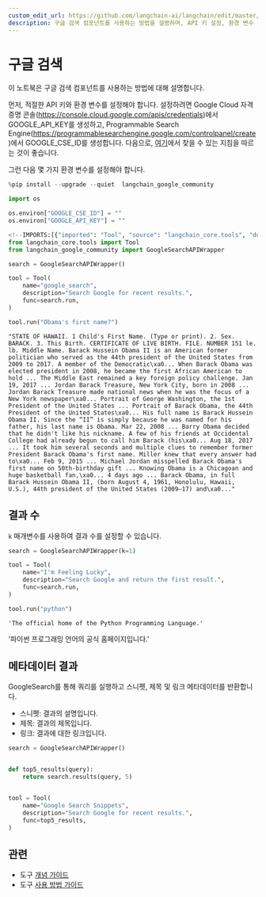 ```yaml
---
custom_edit_url: https://github.com/langchain-ai/langchain/edit/master/docs/docs/integrations/tools/google_search.ipynb
description: 구글 검색 컴포넌트를 사용하는 방법을 설명하며, API 키 설정, 환경 변수 구성 및 결과 메타데이터 반환 방법을 다룹니다.
---
```


# 구글 검색

이 노트북은 구글 검색 컴포넌트를 사용하는 방법에 대해 설명합니다.

먼저, 적절한 API 키와 환경 변수를 설정해야 합니다. 설정하려면 Google Cloud 자격 증명 콘솔(https://console.cloud.google.com/apis/credentials)에서 GOOGLE_API_KEY를 생성하고, Programmable Search Engine(https://programmablesearchengine.google.com/controlpanel/create)에서 GOOGLE_CSE_ID를 생성합니다. 다음으로, [여기](https://stackoverflow.com/questions/37083058/programmatically-searching-google-in-python-using-custom-search)에서 찾을 수 있는 지침을 따르는 것이 좋습니다.

그런 다음 몇 가지 환경 변수를 설정해야 합니다.

```python
%pip install --upgrade --quiet  langchain_google_community
```


```python
import os

os.environ["GOOGLE_CSE_ID"] = ""
os.environ["GOOGLE_API_KEY"] = ""
```


```python
<!--IMPORTS:[{"imported": "Tool", "source": "langchain_core.tools", "docs": "https://api.python.langchain.com/en/latest/tools/langchain_core.tools.simple.Tool.html", "title": "Google Search"}]-->
from langchain_core.tools import Tool
from langchain_google_community import GoogleSearchAPIWrapper

search = GoogleSearchAPIWrapper()

tool = Tool(
    name="google_search",
    description="Search Google for recent results.",
    func=search.run,
)
```


```python
tool.run("Obama's first name?")
```


```output
"STATE OF HAWAII. 1 Child's First Name. (Type or print). 2. Sex. BARACK. 3. This Birth. CERTIFICATE OF LIVE BIRTH. FILE. NUMBER 151 le. lb. Middle Name. Barack Hussein Obama II is an American former politician who served as the 44th president of the United States from 2009 to 2017. A member of the Democratic\xa0... When Barack Obama was elected president in 2008, he became the first African American to hold ... The Middle East remained a key foreign policy challenge. Jan 19, 2017 ... Jordan Barack Treasure, New York City, born in 2008 ... Jordan Barack Treasure made national news when he was the focus of a New York newspaper\xa0... Portrait of George Washington, the 1st President of the United States ... Portrait of Barack Obama, the 44th President of the United States\xa0... His full name is Barack Hussein Obama II. Since the “II” is simply because he was named for his father, his last name is Obama. Mar 22, 2008 ... Barry Obama decided that he didn't like his nickname. A few of his friends at Occidental College had already begun to call him Barack (his\xa0... Aug 18, 2017 ... It took him several seconds and multiple clues to remember former President Barack Obama's first name. Miller knew that every answer had to\xa0... Feb 9, 2015 ... Michael Jordan misspelled Barack Obama's first name on 50th-birthday gift ... Knowing Obama is a Chicagoan and huge basketball fan,\xa0... 4 days ago ... Barack Obama, in full Barack Hussein Obama II, (born August 4, 1961, Honolulu, Hawaii, U.S.), 44th president of the United States (2009–17) and\xa0..."
```


## 결과 수
`k` 매개변수를 사용하여 결과 수를 설정할 수 있습니다.

```python
search = GoogleSearchAPIWrapper(k=1)

tool = Tool(
    name="I'm Feeling Lucky",
    description="Search Google and return the first result.",
    func=search.run,
)
```


```python
tool.run("python")
```


```output
'The official home of the Python Programming Language.'
```


'파이썬 프로그래밍 언어의 공식 홈페이지입니다.'

## 메타데이터 결과

GoogleSearch를 통해 쿼리를 실행하고 스니펫, 제목 및 링크 메타데이터를 반환합니다.

- 스니펫: 결과의 설명입니다.
- 제목: 결과의 제목입니다.
- 링크: 결과에 대한 링크입니다.

```python
search = GoogleSearchAPIWrapper()


def top5_results(query):
    return search.results(query, 5)


tool = Tool(
    name="Google Search Snippets",
    description="Search Google for recent results.",
    func=top5_results,
)
```


## 관련

- 도구 [개념 가이드](/docs/concepts/#tools)
- 도구 [사용 방법 가이드](/docs/how_to/#tools)